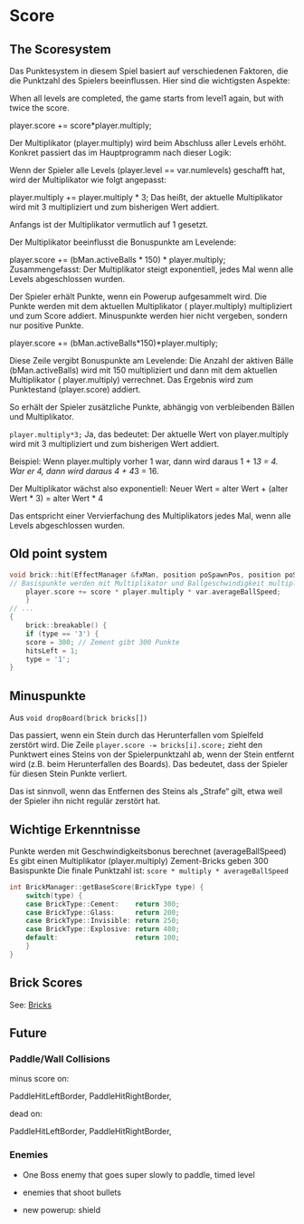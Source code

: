 # Score

## The Scoresystem

Das Punktesystem in diesem Spiel basiert auf verschiedenen Faktoren, die die Punktzahl des Spielers beeinflussen. Hier
sind die wichtigsten Aspekte:

When all levels are completed, the game starts from level1 again, but with twice the score.

player.score += score*player.multiply;

Der Multiplikator (player.multiply) wird beim Abschluss aller Levels erhöht. Konkret passiert das im Hauptprogramm nach
dieser Logik:

Wenn der Spieler alle Levels (player.level == var.numlevels) geschafft hat, wird der Multiplikator wie folgt angepasst:

player.multiply += player.multiply * 3;
Das heißt, der aktuelle Multiplikator wird mit 3 multipliziert und zum bisherigen Wert addiert.

Anfangs ist der Multiplikator vermutlich auf 1 gesetzt.

Der Multiplikator beeinflusst die Bonuspunkte am Levelende:

player.score += (bMan.activeBalls * 150) * player.multiply;
Zusammengefasst: Der Multiplikator steigt exponentiell, jedes Mal wenn alle Levels abgeschlossen wurden.

Der Spieler erhält Punkte, wenn ein Powerup aufgesammelt wird. Die Punkte werden mit dem aktuellen Multiplikator (
player.multiply) multipliziert und zum Score addiert.
Minuspunkte werden hier nicht vergeben, sondern nur positive Punkte.

player.score += (bMan.activeBalls*150)*player.multiply;

Diese Zeile vergibt Bonuspunkte am Levelende:
Die Anzahl der aktiven Bälle (bMan.activeBalls) wird mit 150 multipliziert und dann mit dem aktuellen Multiplikator (
player.multiply) verrechnet. Das Ergebnis wird zum Punktestand (player.score) addiert.

So erhält der Spieler zusätzliche Punkte, abhängig von verbleibenden Bällen und Multiplikator.

`player.multiply*3;`
Ja, das bedeutet: Der aktuelle Wert von player.multiply wird mit 3 multipliziert und zum bisherigen Wert addiert.

Beispiel:
Wenn player.multiply vorher 1 war, dann wird daraus 1 + 1*3 = 4.
War er 4, dann wird daraus 4 + 4*3 = 16.

Der Multiplikator wächst also exponentiell:
Neuer Wert = alter Wert + (alter Wert * 3) = alter Wert * 4

Das entspricht einer Vervierfachung des Multiplikators jedes Mal, wenn alle Levels abgeschlossen wurden.

## Old point system

```c++
void brick::hit(EffectManager &fxMan, position poSpawnPos, position poSpawnVel, bool ballHitMe) {
// Basispunkte werden mit Multiplikator und Ballgeschwindigkeit multipliziert
    player.score += score * player.multiply * var.averageBallSpeed;
    }
// ...
{
    brick::breakable() {
    if (type == '3') {
    score = 300; // Zement gibt 300 Punkte
    hitsLeft = 1;
    type = '1';
}
```

## Minuspunkte

Aus `void dropBoard(brick bricks[])`

Das passiert, wenn ein Stein durch das Herunterfallen vom Spielfeld zerstört wird.
Die Zeile `player.score -= bricks[i].score;` zieht den Punktwert eines Steins von der Spielerpunktzahl ab, wenn der
Stein entfernt wird (z.B. beim Herunterfallen des Boards). Das bedeutet, dass der Spieler für diesen Stein Punkte
verliert.

Das ist sinnvoll, wenn das Entfernen des Steins als „Strafe“ gilt, etwa weil der Spieler ihn nicht regulär zerstört hat.

## Wichtige Erkenntnisse

Punkte werden mit Geschwindigkeitsbonus berechnet (averageBallSpeed)
Es gibt einen Multiplikator (player.multiply)
Zement-Bricks geben 300 Basispunkte
Die finale Punktzahl ist: `score * multiply * averageBallSpeed`

```c++
int BrickManager::getBaseScore(BrickType type) {
    switch(type) {
    case BrickType::Cement:    return 300;
    case BrickType::Glass:     return 200;
    case BrickType::Invisible: return 250;
    case BrickType::Explosive: return 400;
    default:                   return 100;
    }
}
```

## Brick Scores

See: [Bricks](../GameObjects/Brick.md)

## Future

### Paddle/Wall Collisions

minus score on:

PaddleHitLeftBorder,
PaddleHitRightBorder,

dead on:

PaddleHitLeftBorder,
PaddleHitRightBorder,

### Enemies

- One Boss enemy that goes super slowly to paddle, timed level
- enemies that shoot bullets

- new powerup: shield